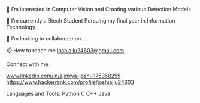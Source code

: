 

👀 I’m interested in Computer Vision and Creating various Detection Models .

🌱 I’m currently a Btech Student Pursuing my final year in Information Technology.
 
💞️ I’m looking to collaborate on ...

📫 How to reach me joshiajju24603@gmail.com 

Connect with me:

www.linkedin.com/in/ajinkya-joshi-175358255
https://www.hackerrank.com/profile/joshiajju24603 

Languages and Tools:
Python 
C 
C++ 
Java 



